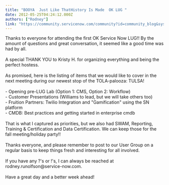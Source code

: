 ```yaml
---
title: "BOOYA  Just Like ThatHistory Is Made  OK LUG "
date: 2012-05-25T04:24:12.000Z
authors: ["Rodney"]
link: "https://community.servicenow.com/community?id=community_blog&sys_id=f16dea29dbd0dbc01dcaf3231f961993"
---
```

<p>Thanks to everyone for attending the first OK Service Now LUG!! By the amount of questions and great conversation, it seemed like a good time was had by all.<br /><br />A special THANK YOU to Kristy H. for organizing everything and being the perfect hostess.<br /><br />As promised, here is the listing of items that we would like to cover in the next meeting during our newest stop of the TOLA-palooza: TULSA!<br /><br />- Opening pre-LUG Lab (Option 1: CMS, Option 2: Workflow)<br />- Customer Presentations (Williams to lead, but we will take others too)<br />- Fruition Partners: Twilio Integration and "Gamification" using the SN platform<br />- CMDB: Best practices and getting started in enterprise cmdb<br /><br />That is what I captured as priorities, but we also had SWAM, Reporting, Training &amp; Certification and Data Certification. We can keep those for the fall meeting/holiday party!!<br /><br />Thanks everyone, and please remember to post to our User Group on a regular basis to keep things fresh and interesting for all involved.<br /><br />If you have any ?'s or !'s, I can always be reached at rodney.runolfson@service-now.com.<br /><br />Have a great day and a better week ahead!</p>